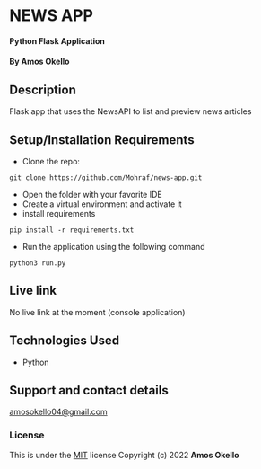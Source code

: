 # NEWS APP
#### Python Flask Application
#### By **Amos Okello**
## Description
Flask app that uses the NewsAPI to list and preview news articles
## Setup/Installation Requirements
* Clone the repo: 
```
git clone https://github.com/Mohraf/news-app.git
```
* Open the folder with your favorite IDE
* Create a virtual environment and activate it
* install requirements
```
pip install -r requirements.txt
```
* Run the application using the following command
```
python3 run.py
```
## Live link
No live link at the moment (console application)
## Technologies Used
* Python
## Support and contact details
amosokello04@gmail.com
### License
This is under the [MIT](LICENSE) license
Copyright (c) 2022 **Amos Okello**